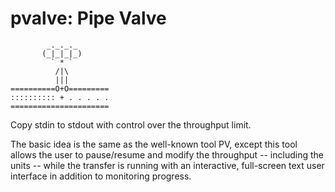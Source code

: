 # pvalve: Pipe Valve

```svgbob
        _._._._
       (_|_|_|_)
         ` * `
          /|\
          |||
==========O+O=========
:::::::::: + . . . . .
======================
```

Copy stdin to stdout with control over the throughput limit.

The basic idea is the same as the well-known tool PV, except this tool allows
the user to pause/resume and modify the throughput -- including the units --
while the transfer is running with an interactive, full-screen text user
interface in addition to monitoring progress.
